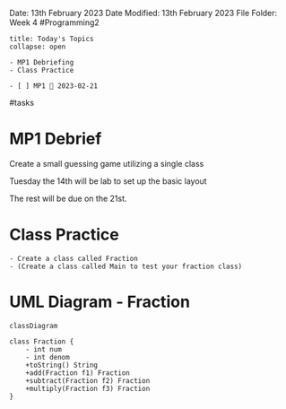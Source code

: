 Date: 13th February 2023
Date Modified: 13th February 2023
File Folder: Week 4
#Programming2 

```ad-abstract
title: Today's Topics
collapse: open

- MP1 Debriefing
- Class Practice
```


```ad-todo
- [ ] MP1 📅 2023-02-21 
```
#tasks 

# MP1 Debrief

Create a small guessing game utilizing a single class

Tuesday the 14th will be lab to set up the basic layout

The rest will be due on the 21st.

# Class Practice

```ad-question
- Create a class called Fraction
- (Create a class called Main to test your fraction class)
```

# UML Diagram - Fraction

```mermaid
classDiagram

class Fraction {
    - int num
    - int denom
    +toString() String
    +add(Fraction f1) Fraction
    +subtract(Fraction f2) Fraction
    +multiply(Fraction f3) Fraction
}


```
